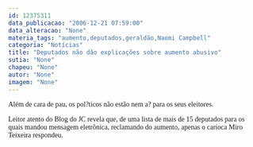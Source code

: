 ```yaml
---
id: 12375311
data_publicacao: "2006-12-21 07:59:00"
data_alteracao: "None"
materia_tags: "aumento,deputados,geraldão,Naomi Campbell"
categoria: "Notícias"
title: "Deputados não dão explicações sobre aumento abusivo"
sutia: "None"
chapeu: "None"
autor: "None"
imagem: "None"
---
```

<p><P><FONT face=Verdana>Além de cara de pau, os pol?ticos não estão nem a? para os seus eleitores.</FONT></P></p>
<p><P><FONT face=Verdana>Leitor atento do Blog do JC revela que, de uma lista de mais de 15 deputados para os quais mandou mensagem eletrônica, reclamando do aumento, apenas o carioca Miro Teixeira respondeu.</FONT></P></p>
<p><P><FONT face=Verdana></FONT>&nbsp;</P> </p>
